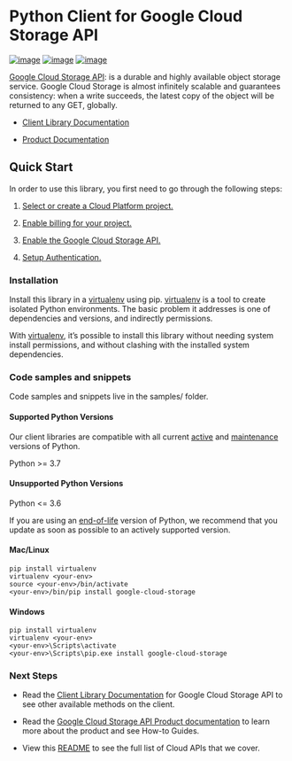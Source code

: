 # Python Client for Google Cloud Storage API

[![image](https://img.shields.io/badge/support-stable-gold.svg)](https://github.com/googleapis/google-cloud-python/blob/main/README.rst#stability-levels) [![image](https://img.shields.io/pypi/v/google-cloud-storage.svg)](https://pypi.org/project/google-cloud-storage/) [![image](https://img.shields.io/pypi/pyversions/google-cloud-storage.svg)](https://pypi.org/project/google-cloud-storage/)

[Google Cloud Storage API](https://cloud.google.com/storage): is a durable and highly available object storage service. Google Cloud Storage is almost infinitely scalable and guarantees consistency: when a write succeeds, the latest copy of the object will be returned to any GET, globally.


* [Client Library Documentation](https://cloud.google.com/python/docs/reference/storage/latest)


* [Product Documentation](https://cloud.google.com/storage)

## Quick Start

In order to use this library, you first need to go through the following steps:


1. [Select or create a Cloud Platform project.](https://console.cloud.google.com/project)


2. [Enable billing for your project.](https://cloud.google.com/billing/docs/how-to/modify-project#enable_billing_for_a_project)


3. [Enable the Google Cloud Storage API.](https://cloud.google.com/storage)


4. [Setup Authentication.](https://googleapis.dev/python/google-api-core/latest/auth.html)

### Installation

Install this library in a [virtualenv](https://virtualenv.pypa.io/en/latest/) using pip. [virtualenv](https://virtualenv.pypa.io/en/latest/) is a tool to
create isolated Python environments. The basic problem it addresses is one of
dependencies and versions, and indirectly permissions.

With [virtualenv](https://virtualenv.pypa.io/en/latest/), it’s possible to install this library without needing system
install permissions, and without clashing with the installed system
dependencies.

### Code samples and snippets

Code samples and snippets live in the samples/ folder.

#### Supported Python Versions

Our client libraries are compatible with all current [active](https://devguide.python.org/devcycle/#in-development-main-branch) and [maintenance](https://devguide.python.org/devcycle/#maintenance-branches) versions of
Python.

Python >= 3.7

#### Unsupported Python Versions

Python <= 3.6

If you are using an [end-of-life](https://devguide.python.org/devcycle/#end-of-life-branches)
version of Python, we recommend that you update as soon as possible to an actively supported version.

#### Mac/Linux

```console
pip install virtualenv
virtualenv <your-env>
source <your-env>/bin/activate
<your-env>/bin/pip install google-cloud-storage
```

#### Windows

```console
pip install virtualenv
virtualenv <your-env>
<your-env>\Scripts\activate
<your-env>\Scripts\pip.exe install google-cloud-storage
```

### Next Steps


* Read the [Client Library Documentation](https://cloud.google.com/python/docs/reference/storage/latest) for Google Cloud Storage API
to see other available methods on the client.


* Read the [Google Cloud Storage API Product documentation](https://cloud.google.com/storage) to learn
more about the product and see How-to Guides.


* View this [README](https://github.com/googleapis/google-cloud-python/blob/main/README.rst) to see the full list of Cloud
APIs that we cover.

